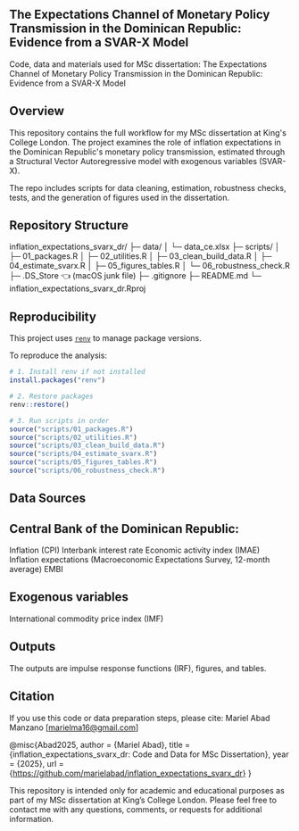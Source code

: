 ## The Expectations Channel of Monetary Policy Transmission in the Dominican Republic: Evidence from a SVAR-X Model
Code, data and materials used for MSc dissertation: The Expectations Channel of Monetary Policy Transmission in the Dominican Republic: Evidence from a SVAR-X Model

## Overview
This repository contains the full workflow for my MSc dissertation at King's College London. The project examines the role of inflation expectations in the Dominican Republic's monetary policy transmission, estimated through a Structural Vector Autoregressive model with exogenous variables (SVAR-X).

The repo includes scripts for data cleaning, estimation, robustness checks, tests, and the generation of figures used in the dissertation.

## Repository Structure
inflation_expectations_svarx_dr/
├─ data/
│   └─ data_ce.xlsx
├─ scripts/
│   ├─ 01_packages.R
│   ├─ 02_utilities.R
│   ├─ 03_clean_build_data.R
│   ├─ 04_estimate_svarx.R
│   ├─ 05_figures_tables.R
│   └─ 06_robustness_check.R
├─ .DS_Store   👈 (macOS junk file)
├─ .gitignore
├─ README.md
└─ inflation_expectations_svarx_dr.Rproj

## Reproducibility

This project uses [`renv`](https://rstudio.github.io/renv/) to manage package versions.  

To reproduce the analysis:  

```r
# 1. Install renv if not installed
install.packages("renv")

# 2. Restore packages
renv::restore()

# 3. Run scripts in order
source("scripts/01_packages.R")   
source("scripts/02_utilities.R")    
source("scripts/03_clean_build_data.R")
source("scripts/04_estimate_svarx.R")  
source("scripts/05_figures_tables.R") 
source("scripts/06_robustness_check.R") 

```

## Data Sources
## Central Bank of the Dominican Republic:
Inflation (CPI)
Interbank interest rate
Economic activity index (IMAE)
Inflation expectations (Macroeconomic Expectations Survey, 12-month average)
EMBI

## Exogenous variables
International commodity price index (IMF)

## Outputs
The outputs are impulse response functions (IRF), figures, and tables.

## Citation
If you use this code or data preparation steps, please cite: 
Mariel Abad Manzano [marielma16@gmail.com]

@misc{Abad2025,
  author       = {Mariel Abad},
  title        = {inflation_expectations_svarx_dr: Code and Data for MSc Dissertation},
  year         = {2025},
  url          = {https://github.com/marielabad/inflation_expectations_svarx_dr}
}

This repository is intended only for academic and educational purposes as part of my MSc dissertation at King’s College London.
Please feel free to contact me with any questions, comments, or requests for additional information.

